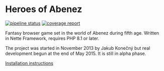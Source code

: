 Heroes of Abenez
================

[![pipeline status](https://gitlab.com/heroesofabenez/game/badges/master/pipeline.svg)](https://gitlab.com/heroesofabenez/game/commits/master) [![coverage report](https://gitlab.com/heroesofabenez/game/badges/master/coverage.svg)](https://gitlab.com/heroesofabenez/game/-/commits/master)

Fantasy browser game set in the world of Abenez during fifth age. Written in Nette Framework, requires PHP 8.1 or later.

The project was started in November 2013 by Jakub Konečný but real development begun at the end of May 2015. It is still in alpha phase.

[Installation instructions](INSTALL.md)
